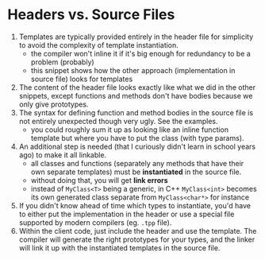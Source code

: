 # Headers vs. Source Files

1. Templates are typically provided entirely in the header file for simplicity to avoid the complexity of template instantiation.
   - the compiler won't inline it if it's big enough for redundancy to be a problem (probably)
   - this snippet shows how the other approach (implementation in source file) looks for templates
1. The content of the header file looks exactly like what we did in the other snippets, except functions and methods don't have bodies because we only give prototypes.
1. The syntax for defining function and method bodies in the source file is not entirely unexpected though very ugly.  See the examples.
   - you could roughly sum it up as looking like an inline function template but where you have to put the class (with type params).
1. An additional step is needed (that I curiously didn't learn in school years ago) to make it all linkable.
   - all classes and functions (separately any methods that have their own separate templates) must be __instantiated__ in the source file.
   - without doing that, you will get __link errors__
   - instead of `MyClass<T>` being a generic, in C++ `MyClass<int>` becomes its own generated class separate from `MyClass<char*>` for instance
1. If you didn't know ahead of time which types to instantiate, you'd have to either put the implementation in the header or use a special file supported by modern compilers (eg. `.tpp` file).
1. Within the client code, just include the header and use the template.  The compiler will generate the right prototypes for your types, and the linker will link it up with the instantiated templates in the source file.
